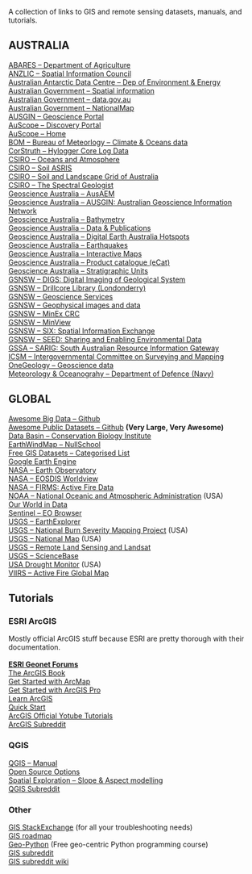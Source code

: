 A collection of links to GIS and remote sensing datasets, manuals, and tutorials.

<H2 FOLDED>AUSTRALIA</H2>
<A HREF="https://www.agriculture.gov.au/abares/data">ABARES – Department of Agriculture</A><br>
<A HREF="https://www.anzlic.gov.au/">ANZLIC – Spatial Information Council</A><br>
<A HREF="https://data.aad.gov.au/">Australian Antarctic Data Centre – Dep of Environment &amp; Energy</A><br>
<A HREF="https://www.australia.gov.au/information-and-services/business-and-industry/science-and-technology/spatial-information">Australian Government – Spatial information</A><br>
<A HREF="https://data.gov.au/">Australian Government – data.gov.au</A><br>
<A HREF="https://nationalmap.gov.au/">Australian Government – NationalMap</A><br>
<A HREF="http://portal.geoscience.gov.au/">AUSGIN – Geoscience Portal</A><br>
<A HREF="http://portal.auscope.org/">AuScope – Discovery Portal</A><br>
<A HREF="https://www.auscope.org.au/">AuScope – Home</A><br>
<A HREF="http://www.bom.gov.au/climate/data-services/">BOM – Bureau of Meteorlogy – Climate &amp; Oceans data</A><br>
<A HREF="http://www.corstruth.com.au/">CorStruth – Hylogger Core Log Data</A><br>
<A HREF="http://www.marine.csiro.au/datacentre/">CSIRO – Oceans and Atmosphere</A><br>
<A HREF="https://www.asris.csiro.au/">CSIRO – Soil ASRIS</A><br>
<A HREF="https://www.clw.csiro.au/aclep/soilandlandscapegrid/ProductDetails-SoilAttributes.html">CSIRO – Soil and Landscape Grid of Australia</A><br>
<A HREF="https://research.csiro.au/thespectralgeologist/">CSIRO – The Spectral Geologist</A><br>
<A HREF="http://www.ga.gov.au/eftf/minerals/nawa/ausaem">Geoscience Australia – AusAEM</A><br>
<A HREF="http://www.geoscience.gov.au/">Geoscience Australia – AUSGIN: Australian Geoscience Information Network</A><br>
<A HREF="http://www.ga.gov.au/scientific-topics/marine/survey-techniques/bathymetry">Geoscience Australia – Bathymetry</A><br>
<A HREF="https://www.ga.gov.au/data-pubs">Geoscience Australia – Data &amp; Publications</A><br>
<A HREF="https://hotspots.dea.ga.gov.au/">Geoscience Australia – Digital Earth Australia Hotspots</A><br>
<A HREF="https://earthquakes.ga.gov.au/">Geoscience Australia – Earthquakes</A><br>
<A HREF="http://maps.ga.gov.au/interactive-maps/#/">Geoscience Australia – Interactive Maps</A><br>
<A HREF="https://ecat.ga.gov.au/geonetwork/srv/eng/catalog.search#/home/">Geoscience Australia – Product catalogue (eCat)</A><br>
<A HREF="https://www.ga.gov.au/data-pubs/datastandards/stratigraphic-units">Geoscience Australia – Stratigraphic Units</A><br>
<A HREF="https://search.geoscience.nsw.gov.au/">GSNSW – DIGS: Digital Imaging of Geological System</A><br>
<A HREF="https://www.resourcesandgeoscience.nsw.gov.au/miners-and-explorers/geoscience-information/services/drill-core-libraries/londonderry-drillcore-library">GSNSW – Drillcore Library (Londonderry)</A><br>
<A HREF="https://www.resourcesandgeoscience.nsw.gov.au/miners-and-explorers/geoscience-information/services/online-services">GSNSW – Geoscience Services</A><br>
<A HREF="https://www.resourcesandgeoscience.nsw.gov.au/miners-and-explorers/geoscience-information/products-and-data/geophysical-images-and-data">GSNSW – Geophysical images and data</A><br>
<A HREF="https://minexcrc.com.au/">GSNSW – MinEx CRC</A><br>
<A HREF="https://minview.geoscience.nsw.gov.au/">GSNSW – MinView</A><br>
<A HREF="https://six.nsw.gov.au/">GSNSW – SIX: Spatial Information Exchange</A><br>
<A HREF="https://www.seed.nsw.gov.au/">GSNSW – SEED: Sharing and Enabling Environmental Data</A><br>
<A HREF="https://map.sarig.sa.gov.au/">GSSA – SARIG: South Australian Resource Information Gateway</A><br>
<A HREF="http://icsm.gov.au/">ICSM – Intergovernmental Committee on Surveying and Mapping</A><br>
<A HREF="http://www.onegeology.org/use/home.html">OneGeology – Geoscience data</A><br>
<A HREF="http://www.metoc.gov.au/">Meteorology &amp; Oceanograhy – Department of Defence (Navy)</A><br>

<H2 FOLDED>GLOBAL</H2>
<A HREF="https://github.com/onurakpolat/awesome-bigdata#readme">Awesome Big Data – Github</A><br>
<A HREF="https://github.com/awesomedata/awesome-public-datasets">Awesome Public Datasets – Github</A>   <b>(Very Large, Very Awesome)</b><br>
<A HREF="https://databasin.org/">Data Basin – Conservation Biology Institute</A><br>
<A HREF="https://earth.nullschool.net/">EarthWindMap – NullSchool</A><br>
<A HREF="http://freegisdata.rtwilson.com/">Free GIS Datasets – Categorised List</A><br>
<A HREF="https://developers.google.com/earth-engine/datasets/">Google Earth Engine</A><br>
<A HREF="https://earthobservatory.nasa.gov/global-maps">NASA – Earth Observatory</A><br>
<A HREF="https://worldview.earthdata.nasa.gov/">NASA – EOSDIS Worldview</A><br>
<A HREF="https://firms.modaps.eosdis.nasa.gov/">NASA – FIRMS: Active Fire Data</A><br>
<A HREF="https://www.ncdc.noaa.gov/data-access">NOAA – National Oceanic and Atmospheric Administration</A>  (USA)<br>
<A HREF="https://ourworldindata.org/">Our World in Data</A><br>
<A HREF="https://apps.sentinel-hub.com/eo-browser/">Sentinel – EO Browser</A><br>
<A HREF="https://earthexplorer.usgs.gov/">USGS – EarthExplorer</A><br>
<A HREF="https://burnseverity.cr.usgs.gov/">USGS – National Burn Severity Mapping Project</A>  (USA)<br>
<A HREF="https://www.usgs.gov/core-science-systems/national-geospatial-program/national-map">USGS – National Map</A>  (USA)<br>
<A HREF="https://www.usgs.gov/products/data-and-tools/real-time-data/remote-land-sensing-and-landsat">USGS – Remote Land Sensing and Landsat</A><br>
<A HREF="https://www.sciencebase.gov/catalog/item/4f4e4760e4b07f02db47df9c">USGS – ScienceBase</A><br>
<A HREF="https://droughtmonitor.unl.edu/">USA Drought Monitor</A>   (USA)<br>
<A HREF="http://viirsfire.geog.umd.edu/map/viirsMap.php">VIIRS – Active Fire Global Map</A><br>

<H2 FOLDED>Tutorials</H2>

<H3 FOLDED>ESRI ArcGIS</H3>
Mostly official ArcGIS stuff because ESRI are pretty thorough with their documentation.<br><br>
<A HREF="https://geonet.esri.com"><b>ESRI Geonet Forums</b></A><br>
<A HREF="https://learn.arcgis.com/en/arcgis-book/#home-overview">The ArcGIS Book</A><br>
<A HREF="https://learn.arcgis.com/en/projects/get-started-with-arcmap/lessons/explore-the-study-area.htm">Get Started with ArcMap</A><br>
<A HREF="https://learn.arcgis.com/en/projects/get-started-with-arcgis-pro/lessons/explore-the-study-area.htm">Get Started with ArcGIS Pro</A><br>
<A HREF="https://learn.arcgis.com/en/">Learn ArcGIS</A><br>
<A HREF="https://pro.arcgis.com/en/pro-app/get-started/pro-quickstart-tutorials.htm">Quick Start</A><br>
<A HREF="https://www.youtube.com/playlist?list=PLGZUzt4E4O2IJFxX_Bhp98MJEw5ItRtvb">ArcGIS Official Yotube Tutorials</A><br>
<A HREF="https://www.reddit.com/r/arcgis/">ArcGIS Subreddit</A><br>

<H3 FOLDED>QGIS</H3>
<A HREF="https://docs.qgis.org/3.4/en/docs/training_manual/index.html">QGIS – Manual</A><br>
<A HREF="https://www.youtube.com/channel/UCOSeGDrlScCNgBcN5C8nTEw">Open Source Options</A><br>
<A HREF="https://www.youtube.com/watch?v=j3cjMXYa63I">Spatial Exploration – Slope &amp; Aspect modelling</A><br>
<A HREF="https://www.reddit.com/r/qgis/">QGIS Subreddit</A><br>

<H3 FOLDED>Other</H3>
<A HREF="https://gis.stackexchange.com/">GIS StackExchange</A> (for all your troubleshooting needs)<br>
<A HREF="https://github.com/petedannemann/GIS-Programming-Roadmap/blob/master/README.md">GIS roadmap</A><br>
<A HREF="https://geo-python.github.io/site/">Geo-Python</A>   (Free geo-centric Python programming course)<br>
<A HREF="https://www.reddit.com/r/gis/">GIS subreddit</A><br>
<A HREF="https://www.reddit.com/r/gis/wiki/index">GIS subreddit wiki</A><br>
